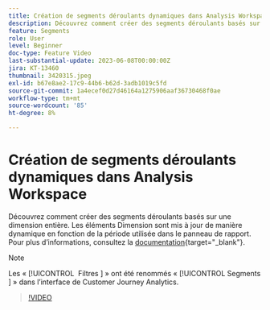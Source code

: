 ```yaml
---
title: Création de segments déroulants dynamiques dans Analysis Workspace
description: Découvrez comment créer des segments déroulants basés sur une dimension entière. Les éléments Dimension sont mis à jour de manière dynamique en fonction de la période utilisée dans le panneau de rapport.
feature: Segments
role: User
level: Beginner
doc-type: Feature Video
last-substantial-update: 2023-06-08T00:00:00Z
jira: KT-13460
thumbnail: 3420315.jpeg
exl-id: b67e8ae2-17c9-44b6-b62d-3adb1019c5fd
source-git-commit: 1a4ecef0d27d46164a1275906aaf36730468f0ae
workflow-type: tm+mt
source-wordcount: '85'
ht-degree: 8%

---
```


# Création de segments déroulants dynamiques dans Analysis Workspace

Découvrez comment créer des segments déroulants basés sur une dimension entière. Les éléments Dimension sont mis à jour de manière dynamique en fonction de la période utilisée dans le panneau de rapport. Pour plus dʼinformations, consultez la [documentation](https://experienceleague.adobe.com/fr/docs/analytics-platform/using/cja-components/cja-segments/create-filters){target="_blank"}.

>[!NOTE]
>
> Les « [!UICONTROL &#x200B; Filtres &#x200B;] » ont été renommés « [!UICONTROL &#x200B; Segments &#x200B;] » dans l’interface de Customer Journey Analytics.

>[!VIDEO](https://video.tv.adobe.com/v/3420315/?learn=on)
